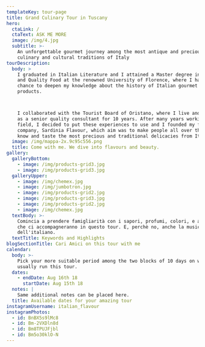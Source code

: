 ```yaml
---
templateKey: tour-page
title: Grand Culinary Tour in Tuscany
hero:
  ctaLink: /
  ctaText: ASK ME MORE
  image: /img/4.jpg
  subtitle: >-
    An unforgettable gourmet journey among the most antique and precious
    culinary and cultural traditions of Italy
tourDescription:
  body: >
    I graduated in Italian Literature and I attained a Master degree in Gourmet
    and Quality Food at the renowned University of Florence, where I had the
    chance to deepen my knowledge about the history of Italian gourmet culture
    products.



    I collaborated with the Tourist Board of Oristano, where I live and I worked
    as a senior quality consultant for 10 years. After many years working in the
    field, I decided to put these experiences to use and I founded my first own
    company, Sardinia Flavour, which aim was to make people all over the world
    know and taste the most precious and traditional delicacies from Italy.
  image: /img/mappa-2x.9c95c556.png
  title: Come with me. We dive into flavours and beauty.
gallery:
  galleryBottom:
    - image: /img/products-grid3.jpg
    - image: /img/products-grid3.jpg
  galleryUpper:
    - image: /img/chemex.jpg
    - image: /img/jumbotron.jpg
    - image: /img/products-grid2.jpg
    - image: /img/products-grid3.jpg
    - image: /img/products-grid2.jpg
    - image: /img/chemex.jpg
  textBody: >-
    Comincia a prendere famigliarità con i sapori, profumi, colori, e attività
    che ci accompagneranno in questo tour. E, perchè no, anche la musicalità
    dell'italiano.
  textTitle: Keywords and Highlights
blogSectionTitle: Cari Amici on this tour with me
calendar:
  body: >-
    Pick your more suitable period among the two blocks of 10 days on which I
    usually run this tour.
  dates:
    - endDate: Aug 16th 18
      startDate: Aug 15th 18
  notes: |
    Same additional notes can be placed here.
  title: Available dates for your amazing tour
instagramUsername: italian_flavour
instagramPhotos:
  - id: BnBX5s9lMc8
  - id: Bm-2VXDln8d
  - id: Bm8TPUJFjbl
  - id: Bm5o30klO-N
---
```


